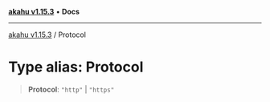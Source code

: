 [**akahu v1.15.3**](../README.md) • **Docs**

***

[akahu v1.15.3](../README.md) / Protocol

# Type alias: Protocol

> **Protocol**: `"http"` \| `"https"`

